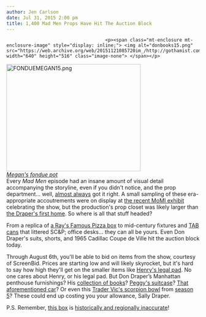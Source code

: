 ```yaml
---
author: Jen Carlson
date: Jul 31, 2015 2:00 pm
title: 1,400 Mad Men Props Have Hit The Auction Block
---
```


	
										<p><span class="mt-enclosure mt-enclosure-image" style="display: inline;"> <img alt="donbooks15.png" src="https://web.archive.org/web/20151121085720im_/http://gothamist.com/attachments/arts_jen/donbooks15.png" width="640" height="516" class="image-none"> </span></p>

<p><span class="mt-enclosure mt-enclosure-image" style="display: inline;"> </span></p><div class="image-right"> <img alt="FONDUEMEGAN15.png" src="https://web.archive.org/web/20151121085720im_/http://gothamist.com/attachments/arts_jen/FONDUEMEGAN15.png" width="350" height="280"> <br> <i style=" width:350px; ;display:block"> <a href="https://web.archive.org/web/20151121085720/http://auction.screenbid.com/view-auctions/catalog/id/38/lot/14763/?url=%2Fview-auctions%2Fcatalog%2Fid%2F38%2F%3Fpage%3D5%26items%3D100">Megan&apos;s fondue pot</a></i></div> Every <em>Mad Men</em> episode had an insane amount of visual detail accompanying the storyline, even if you didn&apos;t notice, and the prop department... well, <a href="https://web.archive.org/web/20151121085720/http://gothamist.com/2015/04/10/pink_bakery_boxes.php">almost always</a> got it right. A small sampling of these era-appropriate accoutrements were on display at <a href="https://web.archive.org/web/20151121085720/http://gothamist.com/2015/03/10/mad_men_exhibit_preview.php#photo-1">the recent MoMI exhibit</a> celebrating the show, but the production&apos;s prop closet was likely larger than <a href="https://web.archive.org/web/20151121085720/http://gothamist.com/2015/06/24/keeping_up_with_the_drapers.php">the Draper&apos;s first home</a>. So where is all that stuff headed?<p></p>

<p>From a replica of <a href="https://web.archive.org/web/20151121085720/http://auction.screenbid.com/view-auctions/catalog/id/38/lot/14760/?url=%2Fview-auctions%2Fcatalog%2Fid%2F38%2F%3Fpage%3D2%26items%3D100">a Ray&apos;s Famous Pizza box</a> to mid-century fixtures and <a href="https://web.archive.org/web/20151121085720/http://auction.screenbid.com/view-auctions/catalog/id/38/lot/15087/?url=%2Fview-auctions%2Fcatalog%2Fid%2F38%2F%3Fpage%3D2%26items%3D100">TAB cans</a> that littered SC&amp;P; office desks... they can all be yours. Even Don Draper&apos;s suits, shorts, and 1965 Cadillac Coupe de Ville hit the auction block today. </p>

<p>Through August 6th, you&apos;ll be able to bid on items from the show, courtesy of ScreenBid. Prices are starting low and will likely skyrocket, but it&apos;s hard to say how high they&apos;ll get on the smaller items like <a href="https://web.archive.org/web/20151121085720/http://auction.screenbid.com/view-auctions/catalog/id/38/lot/15417/?url=%2Fview-auctions%2Fcatalog%2Fid%2F38%2F%3Fpage%3D2%26items%3D100">Henry&apos;s legal pad</a>. No one cares about Henry, or his legal pad. But Don Draper&#x2019;s Manhattan penthouse furnishings? His <a href="https://web.archive.org/web/20151121085720/http://auction.screenbid.com/view-auctions/catalog/id/38/lot/15453/?url=%2Fview-auctions%2Fcatalog%2Fid%2F38%2F%3Fpage%3D2%26items%3D100">collection of books</a>? <a href="https://web.archive.org/web/20151121085720/http://auction.screenbid.com/view-auctions/catalog/id/38/lot/14386/?url=%2Fview-auctions%2Fcatalog%2Fid%2F38%2F%3Fpage%3D2%26items%3D100">Peggy&apos;s suitcase</a>? <a href="https://web.archive.org/web/20151121085720/http://auction.screenbid.com/view-auctions/catalog/id/38/lot/14426/?url=%2Fview-auctions%2Fcatalog%2Fid%2F38%2F%3Fpage%3D1%26key%3D%26cat%3D%26xclosed%3Dyes%26sortlot%3Dprice%26sorthighlow%3Dhighlow">That aforementioned car</a>? Or even this <a href="https://web.archive.org/web/20151121085720/http://auction.screenbid.com/view-auctions/catalog/id/38/lot/14359/?url=%2Fview-auctions%2Fcatalog%2Fid%2F38%2F%3Fpage%3D1%26items%3D100">Trader Vic&apos;s scorpion bowl</a> from <a href="https://web.archive.org/web/20151121085720/http://gothamist.com/2012/05/14/mad_men_12.php">season 5</a>? These could end up costing you your allowance, Sally Draper.</p>

<p>P.S. Remember, <a href="https://web.archive.org/web/20151121085720/http://auction.screenbid.com/view-auctions/catalog/id/38/lot/14796/?url=%2Fview-auctions%2Fcatalog%2Fid%2F38%2F%3Fpage%3D15">this box</a> is <a href="https://web.archive.org/web/20151121085720/http://gothamist.com/2015/04/10/pink_bakery_boxes.php">historically and regionally inaccurate</a>!</p>					
										
									
				
